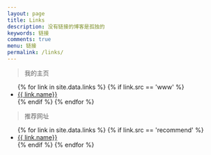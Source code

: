 ```yaml
---
layout: page
title: Links
description: 没有链接的博客是孤独的
keywords: 链接
comments: true
menu: 链接
permalink: /links/
---
```


> 我的主页

<ul>
{% for link in site.data.links %}
  {% if link.src == 'www' %}
  <li><a href="{{ link.url }}" target="_blank">{{ link.name}}</a></li>
  {% endif %}
{% endfor %}
</ul>

> 推荐网址

<ul>
{% for link in site.data.links %}
  {% if link.src == 'recommend' %}
  <li><a href="{{ link.url }}" target="_blank">{{ link.name}}</a></li>
  {% endif %}
{% endfor %}
</ul>
